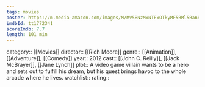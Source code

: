 ```yaml
---
tags: movies
poster: https://m.media-amazon.com/images/M/MV5BNzMxNTExOTkyMF5BMl5BanBnXkFtZTcwMzEyNDc0OA@@._V1_SX300.jpg
imdbId: tt1772341
scoreImdb: 7.7
length: 101 min
---
```


category:: [[Movies]]
director:: [[Rich Moore]]
genre:: [[Animation]], [[Adventure]], [[Comedy]]
year:: 2012
cast:: [[John C. Reilly]], [[Jack McBrayer]], [[Jane Lynch]]
plot:: A video game villain wants to be a hero and sets out to fulfill his dream, but his quest brings havoc to the whole arcade where he lives.
watchlist::
rating::
